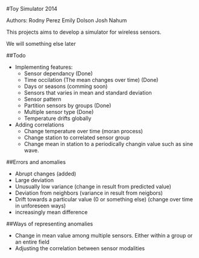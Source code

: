 #Toy Simulator 2014

Authors:
Rodny Perez
Emily Dolson
Josh Nahum

This projects aims to develop a simulator for wireless sensors.

We will something else later

##Todo
- Implementing features:
	* Sensor dependancy (Done)
	* Time occilation (The mean changes over time) (Done)
	* Days or seasons (comming soon)
	* Sensors that varies in mean and standard deviation
	* Sensor pattern
	* Partition sensors by groups (Done)
	* Multiple sensor type (Done)
	* Temperature drifts globally
- Adding correlations
	* Change temperature over time (moran process)
	* Change station to correlated sensor group
	* Change mean in station to a periodically changin value such as sine wave.

##Errors and anomalies
- Abrupt changes (added)
- Large deviation 
- Unusually low variance (change in result from predicted value)
- Deviation from neighbors (variance in result from neigbors)
- Drift towards a particular value (0 or something else) (change over time in unforeseen ways)
- increasingly mean difference

##Ways of representing anomalies
- Change in mean value among multiple sensors. Either within a group or an entire field
- Adjusting the correlation between sensor modalities
